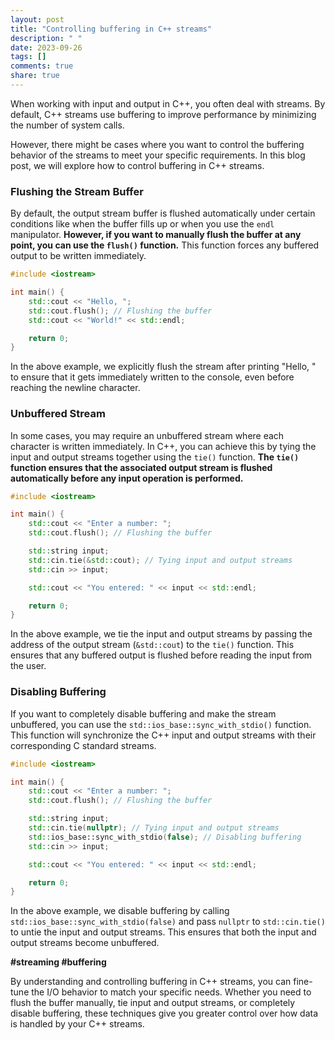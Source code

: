 ```yaml
---
layout: post
title: "Controlling buffering in C++ streams"
description: " "
date: 2023-09-26
tags: []
comments: true
share: true
---
```


When working with input and output in C++, you often deal with streams. By default, C++ streams use buffering to improve performance by minimizing the number of system calls.

However, there might be cases where you want to control the buffering behavior of the streams to meet your specific requirements. In this blog post, we will explore how to control buffering in C++ streams.

### Flushing the Stream Buffer

By default, the output stream buffer is flushed automatically under certain conditions like when the buffer fills up or when you use the `endl` manipulator. **However, if you want to manually flush the buffer at any point, you can use the `flush()` function.** This function forces any buffered output to be written immediately.

```cpp
#include <iostream>

int main() {
    std::cout << "Hello, ";
    std::cout.flush(); // Flushing the buffer
    std::cout << "World!" << std::endl;

    return 0;
}
```

In the above example, we explicitly flush the stream after printing "Hello, " to ensure that it gets immediately written to the console, even before reaching the newline character.

### Unbuffered Stream

In some cases, you may require an unbuffered stream where each character is written immediately. In C++, you can achieve this by tying the input and output streams together using the `tie()` function. **The `tie()` function ensures that the associated output stream is flushed automatically before any input operation is performed.**

```cpp
#include <iostream>

int main() {
    std::cout << "Enter a number: ";
    std::cout.flush(); // Flushing the buffer

    std::string input;
    std::cin.tie(&std::cout); // Tying input and output streams
    std::cin >> input;

    std::cout << "You entered: " << input << std::endl;

    return 0;
}
```

In the above example, we tie the input and output streams by passing the address of the output stream (`&std::cout`) to the `tie()` function. This ensures that any buffered output is flushed before reading the input from the user.

### Disabling Buffering

If you want to completely disable buffering and make the stream unbuffered, you can use the `std::ios_base::sync_with_stdio()` function. This function will synchronize the C++ input and output streams with their corresponding C standard streams.

```cpp
#include <iostream>

int main() {
    std::cout << "Enter a number: ";
    std::cout.flush(); // Flushing the buffer

    std::string input;
    std::cin.tie(nullptr); // Tying input and output streams
    std::ios_base::sync_with_stdio(false); // Disabling buffering
    std::cin >> input;

    std::cout << "You entered: " << input << std::endl;

    return 0;
}
```

In the above example, we disable buffering by calling `std::ios_base::sync_with_stdio(false)` and pass `nullptr` to `std::cin.tie()` to untie the input and output streams. This ensures that both the input and output streams become unbuffered.

**#streaming #buffering**

By understanding and controlling buffering in C++ streams, you can fine-tune the I/O behavior to match your specific needs. Whether you need to flush the buffer manually, tie input and output streams, or completely disable buffering, these techniques give you greater control over how data is handled by your C++ streams.